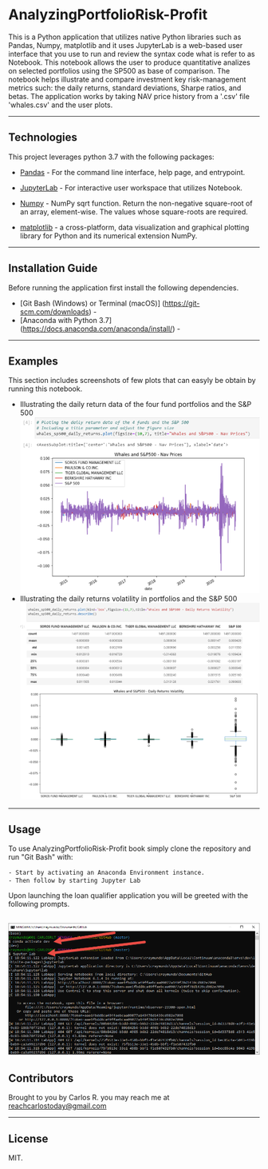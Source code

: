 # AnalyzingPortfolioRisk-Profit

This is a Python application that utilizes native Python libraries such as Pandas, Numpy, matplotlib and it uses JupyterLab is a web-based user interface that you use to run and review the syntax code what is refer to as Notebook.  This notebook allows the user to produce quantitative analizes on selected portfolios using the SP500 as base of comparison.  The notebook helps illustrate and compare investment key risk-management metrics such: the daily returns, standard deviations, Sharpe ratios, and betas.  The application works by taking NAV price history from a '.csv' file 'whales.csv' and the user plots.

---


## Technologies

This project leverages python 3.7 with the following packages:

* [Pandas](https://pandas.pydata.org/docs/user_guide/visualization.html) - For the command line interface, help page, and entrypoint.

* [JupyterLab](http://jupyterlab.io/) - For interactive user workspace that utilizes Notebook.

* [Numpy](https://numpy.org/doc/stable/reference/generated/numpy.sqrt.html) - NumPy sqrt function. Return the non-negative square-root of an array, element-wise. The values whose square-roots are required.

* [matplotlib](https://matplotlib.org/) - a cross-platform, data visualization and graphical plotting library for Python and its numerical extension NumPy. 

---

## Installation Guide

Before running the application first install the following dependencies.


* [Git Bash (Windows) or Terminal (macOS)] (https://git-scm.com/downloads) -  
* [Anaconda with Python 3.7] (https://docs.anaconda.com/anaconda/install/) - 


---

## Examples

This section includes screenshots of few plots that can easyly be obtain by running this notebook.

- Illustrating the daily return data of the four fund portfolios and the S&P 500
![notebook plots](Images/plot1.png)
- Illustrating the daily returns volatility in portfolios and the S&P 500
![notebook plots](Images/plot2.png)
---

## Usage

To use AnalyzingPortfolioRisk-Profit book simply clone the repository and run "Git Bash" with:

```
- Start by activating an Anaconda Environment instance.
- Then follow by starting Jupyter Lab

```
Upon launching the loan qualifier application you will be greeted with the following prompts.

![starting notebook](Images/jupyterlab.png)
---

## Contributors

Brought to you by Carlos R. you may reach me at reachcarlostoday@gmail.com

---

## License

MIT.